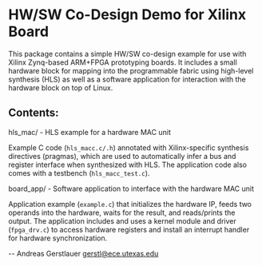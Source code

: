 HW/SW Co-Design Demo for Xilinx Board
=====================================

This package contains a simple HW/SW co-design example for use with Xilinx 
Zynq-based ARM+FPGA prototyping boards. It includes a small hardware block 
for mapping into the programmable fabric using high-level synthesis (HLS) 
as well as a software application for interaction with the hardware block 
on top of Linux.

Contents:
---------

 hls_mac/ - HLS example for a hardware MAC unit

   Example C code (`hls_macc.c/.h`) annotated with Xilinx-specific synthesis 
   directives (pragmas), which are used to automatically infer a bus and 
   register interface when synthesized with HLS. The application code also 
   comes with a testbench (`hls_macc_test.c`).

 board_app/ - Software application to interface with the hardware MAC unit

   Application example (`example.c`) that initializes the hardware IP, feeds 
   two operands into the hardware, waits for the result, and reads/prints 
   the output. The  application includes and uses a kernel module and driver 
   (`fpga_drv.c`) to access hardware registers and install an interrupt 
   handler for hardware synchronization. 

-- 
Andreas Gerstlauer <gerstl@ece.utexas.edu>
